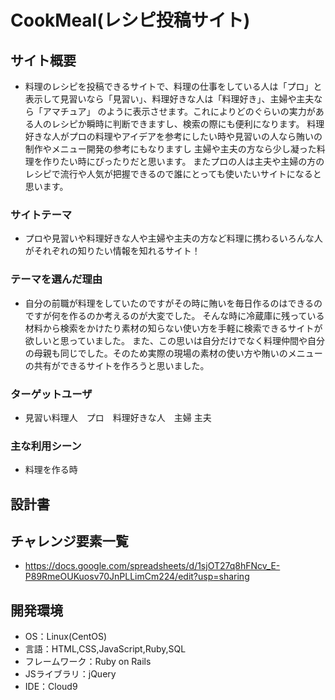 # CookMeal(レシピ投稿サイト)

## サイト概要
- 料理のレシピを投稿できるサイトで、料理の仕事をしている人は「プロ」と表示して見習いなら「見習い」、料理好きな人は「料理好き」、主婦や主夫なら「アマチュア」
のように表示させます。これによりどのぐらいの実力がある人のレシピか瞬時に判断できますし、検索の際にも便利になります。
料理好きな人がプロの料理やアイデアを参考にしたい時や見習いの人なら賄いの制作やメニュー開発の参考にもなりますし
主婦や主夫の方なら少し凝った料理を作りたい時にぴったりだと思います。
またプロの人は主夫や主婦の方のレシピで流行や人気が把握できるので誰にとっても使いたいサイトになると思います。

### サイトテーマ
- プロや見習いや料理好きな人や主婦や主夫の方など料理に携わるいろんな人がそれぞれの知りたい情報を知れるサイト！

### テーマを選んだ理由
- 自分の前職が料理をしていたのですがその時に賄いを毎日作るのはできるのですが何を作るのか考えるのが大変でした。
そんな時に冷蔵庫に残っている材料から検索をかけたり素材の知らない使い方を手軽に検索できるサイトが欲しいと思っていました。
また、この思いは自分だけでなく料理仲間や自分の母親も同じでした。そのため実際の現場の素材の使い方や賄いのメニューの共有ができるサイトを作ろうと思いました。

### ターゲットユーザ
- 見習い料理人　プロ　料理好きな人　主婦  主夫

### 主な利用シーン
- 料理を作る時

## 設計書


## チャレンジ要素一覧
- https://docs.google.com/spreadsheets/d/1sjOT27q8hFNcv_E-P89RmeOUKuosv70JnPLLimCm224/edit?usp=sharing

## 開発環境
- OS：Linux(CentOS)
- 言語：HTML,CSS,JavaScript,Ruby,SQL
- フレームワーク：Ruby on Rails
- JSライブラリ：jQuery
- IDE：Cloud9
